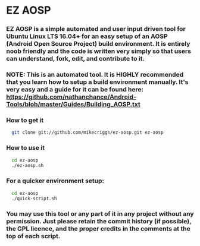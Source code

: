 # EZ AOSP

### EZ AOSP is a simple automated and user input driven tool for Ubuntu Linux LTS 16.04+ for an easy setup of an AOSP (Android Open Source Project) build environment. It is entirely noob friendly and the code is written very simply so that users can understand, fork, edit, and contribute to it. ###

### NOTE: This is an automated tool. It is HIGHLY recommended that you learn how to setup a build environment manually. It's very easy and a guide for it can be found here: https://github.com/nathanchance/Android-Tools/blob/master/Guides/Building_AOSP.txt ###

### How to get it ###
```bash
  git clone git://github.com/mikecriggs/ez-aosp.git ez-aosp
```

### How to use it ###
```bash
  cd ez-aosp
  ./ez-aosp.sh
```
### For a quicker environment setup: ###
```bash
  cd ez-aosp
  ./quick-script.sh
```

### You may use this tool or any part of it in any project without any permission. Just please retain the commit history (if possible), the GPL licence, and the proper credits in the comments at the top of each script. ###

